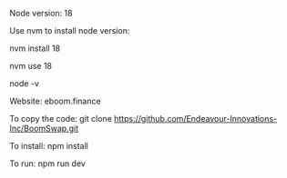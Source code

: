 Node version: 18

Use nvm to install node version:

nvm install 18

nvm use 18

node -v

Website: eboom.finance

To copy the code: git clone https://github.com/Endeavour-Innovations-Inc/BoomSwap.git

To install: npm install

To run: npm run dev